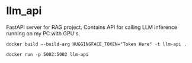 # llm_api
FastAPI server for RAG project. Contains API for calling LLM inference running on my PC with GPU's.

`docker build --build-arg HUGGINGFACE_TOKEN="Token Here" -t llm-api .`

`docker run -p 5002:5002 llm-api`

